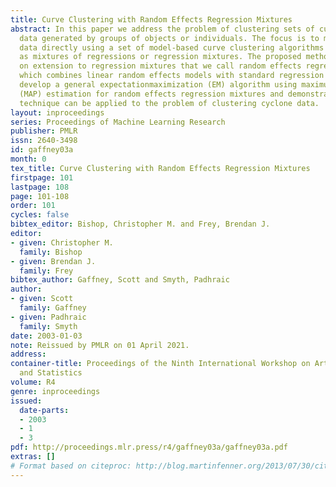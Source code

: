 ```yaml
---
title: Curve Clustering with Random Effects Regression Mixtures
abstract: In this paper we address the problem of clustering sets of curve or trajectory
  data generated by groups of objects or individuals. The focus is to model curve
  data directly using a set of model-based curve clustering algorithms referred to
  as mixtures of regressions or regression mixtures. The proposed methodology is based
  on extension to regression mixtures that we call random effects regression mixtures
  which combines linear random effects models with standard regression mixtures. We
  develop a general expectationmaximization (EM) algorithm using maximum a posteriori
  (MAP) estimation for random effects regression mixtures and demonstrate how this
  technique can be applied to the problem of clustering cyclone data.
layout: inproceedings
series: Proceedings of Machine Learning Research
publisher: PMLR
issn: 2640-3498
id: gaffney03a
month: 0
tex_title: Curve Clustering with Random Effects Regression Mixtures
firstpage: 101
lastpage: 108
page: 101-108
order: 101
cycles: false
bibtex_editor: Bishop, Christopher M. and Frey, Brendan J.
editor:
- given: Christopher M.
  family: Bishop
- given: Brendan J.
  family: Frey
bibtex_author: Gaffney, Scott and Smyth, Padhraic
author:
- given: Scott
  family: Gaffney
- given: Padhraic
  family: Smyth
date: 2003-01-03
note: Reissued by PMLR on 01 April 2021.
address:
container-title: Proceedings of the Ninth International Workshop on Artificial Intelligence
  and Statistics
volume: R4
genre: inproceedings
issued:
  date-parts:
  - 2003
  - 1
  - 3
pdf: http://proceedings.mlr.press/r4/gaffney03a/gaffney03a.pdf
extras: []
# Format based on citeproc: http://blog.martinfenner.org/2013/07/30/citeproc-yaml-for-bibliographies/
---
```

